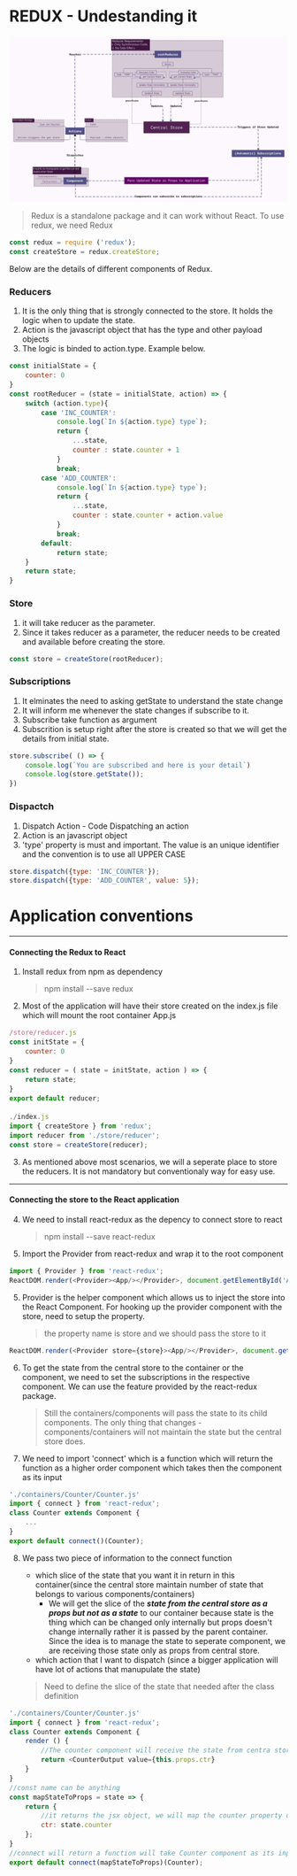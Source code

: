 # REDUX - Undestanding it

![Redux.pdf](redux-flow.svg)


> Redux is a standalone package and it can work without React. To use redux, we need Redux

```javascript
const redux = require ('redux');
const createStore = redux.createStore;
```
Below are the details of different components of Redux.

### Reducers
1. It is the only thing that is strongly connected to the store. It holds the logic when to update the state.
2. Action is the javascript object that has the type and other payload objects
3. The logic is binded to action.type. Example below.
```javascript
const initialState = {
    counter: 0
}
const rootReducer = (state = initialState, action) => {
    switch (action.type){
        case 'INC_COUNTER':
            console.log(`In ${action.type} type`);
            return {
                ...state,
                counter : state.counter + 1
            }
            break;
        case 'ADD_COUNTER':
            console.log(`In ${action.type} type`);
            return {
                ...state,
                counter : state.counter + action.value
            }
            break;
        default: 
            return state;
    }
    return state;
}
```

### Store
1. it will take reducer as the parameter.
2. Since it takes reducer as a parameter, the reducer needs to be created and available before creating the store.
```javascript
const store = createStore(rootReducer);
```

### Subscriptions
1. It elminates the need to asking getState to understand the state change
2. It will inform me whenever the state changes if subscribe to it.
3. Subscribe take function as argument
4. Subscrition is setup right after the store is created so that we will get the details from initial state.
```javascript
store.subscribe( () => {
    console.log(`You are subscribed and here is your detail`)
    console.log(store.getState());
})
```

### Dispactch 
1. Dispatch Action - Code Dispatching an action
2. Action is an javascript object
3. 'type' property is must and important. The value is an unique identifier and the convention is to use all UPPER CASE
```javascript
store.dispatch({type: 'INC_COUNTER'});
store.dispatch({type: 'ADD_COUNTER', value: 5});
```


# Application conventions
---
#### Connecting the Redux to React
1. Install redux from npm as dependency
    > npm install --save redux

2. Most of the application will have their store created on the index.js file which will mount the root container App.js
```javascript
/store/reducer.js
const initState = {
    counter: 0
}
const reducer = ( state = initState, action ) => {
    return state;
}
export default reducer;

./index.js
import { createStore } from 'redux';
import reducer from './store/reducer';
const store = createStore(reducer);
```

3. As mentioned above most scenarios, we will a seperate place to store the reducers. It is not mandatory but conventionaly way for easy use.
---
#### Connecting the store to the React application
4. We need to install react-redux as the depency to connect store to react
    > npm install --save react-redux

4. Import the Provider from react-redux and wrap it to the root component
```javascript
import { Provider } from 'react-redux';
ReactDOM.render(<Provider><App/></Provider>, document.getElementById('App'));
```

5. Provider is the helper component which allows us to inject the store into the React Component. For hooking up the provider component with the store, need to setup the property.
    > the property name is store and we should pass the store to it
```javascript
ReactDOM.render(<Provider store={store}><App/></Provider>, document.getElementById('App'));
```

6. To get the state from the central store to the container or the component, we need to set the subscriptions in the respective component. We can use the feature provided by the react-redux package.
    > Still the containers/components will pass the state to its child components. The only thing that changes - components/containers will not maintain the state but the central store does.

7. We need to import 'connect' which is a function which will return the function as a higher order component which takes then the component as its input
```javascript
'./containers/Counter/Counter.js'
import { connect } from 'react-redux';
class Counter extends Component {
    ...
}
export default connect()(Counter);
```

8. We pass two piece of information to the connect function
    - which slice of the state that you want it in return in this container(since the central store maintain number of state that belongs to various components/containers)
        - We will get the slice of the ***state from the central store as a props but not as a state*** to our container because state is the thing which can be changed only internally but props doesn't change internally rather it is passed by the parent container. Since the idea is to manage the state to seperate component, we are receiving those state only as props from central store.
    - which action that I want to dispatch (since a bigger application will have lot of actions that manupulate the state)
    
    > Need to define the slice of the state that needed after the class definition
```javascript
'./containers/Counter/Counter.js'
import { connect } from 'react-redux';
class Counter extends Component {
    render () {
        //The counter component will receive the state from centra store via connect as props hence accessing like this.
        return <CounterOutput value={this.props.ctr} 
    }
}
//const name can be anything
const mapStateToProps = state => {
    return {
        //it returns the jsx object, we will map the counter property of the state to counter locally here 
        ctr: state.counter
    }; 
}
//connect will return a function will take Counter component as its input and thus giving access Counter to mapStateToProps.
export default connect(mapStateToProps)(Counter);
```